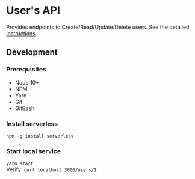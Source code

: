 # User's API
Provides endpoints to Create/Read/Update/Delete users.  See the detailed [instructions](problem-description.md)

## Development

### Prerequisites
- Node 10+
- NPM
- Yarn
- Git
- GitBash

### Install serverless
`npm -g install serverless`

### Start local service
`yarn start`  
Verify: `curl localhost:3000/users/1`